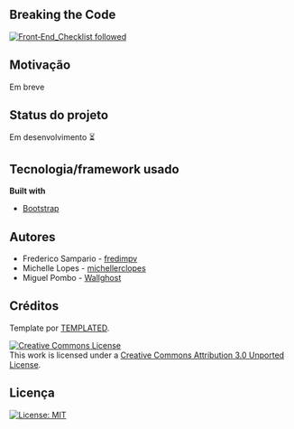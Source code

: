 ## Breaking the Code
[![Front‑End_Checklist followed](https://img.shields.io/badge/Front‑End_Checklist-followed-brightgreen.svg)](https://github.com/thedaviddias/Front-End-Checklist/)


## Motivação
Em breve


## Status do projeto
Em desenvolvimento :hourglass_flowing_sand:

## Tecnologia/framework usado

<b>Built with</b>
- [Bootstrap](https://getbootstrap.com/)

## Autores
 
- Frederico Sampario - [fredimpv](https://github.com/fredimpv)
- Michelle Lopes - [michellerclopes](https://github.com/michellerclopes)
- Miguel Pombo - [Wallghost](https://github.com/Wallghost)

## Créditos

Template por [TEMPLATED](https://templated.co/).

<a rel="license" href="http://creativecommons.org/licenses/by/3.0/"><img alt="Creative Commons License" style="border-width:0" src="https://i.creativecommons.org/l/by/3.0/80x15.png" /></a><br />This work is licensed under a <a rel="license" href="http://creativecommons.org/licenses/by/3.0/">Creative Commons Attribution 3.0 Unported License</a>.

## Licença

[![License: MIT](https://img.shields.io/badge/License-MIT-yellow.svg)](https://opensource.org/licenses/MIT)


